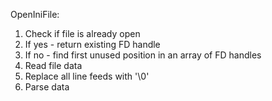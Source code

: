 OpenIniFile:
1. Check if file is already open
2. If yes - return existing FD handle
3. If no - find first unused position in an array of FD handles
4. Read file data
5. Replace all line feeds with '\0'
6. Parse data
